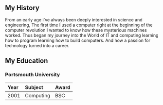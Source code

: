 ## My History
From an early age I’ve always been deeply interested in science and engineering, The first time I used a computer right at the beginning of the computer revolution I wanted to know how these mysterious machines worked. Thus began my journey into the World of IT and computing learning how to program learning how to build computers. And how a passion for technology turned into a career.

## My Education

### Portsmouth University 

| Year  | Subject             | Award                     |
| :--   | :--                 | :--                       |
| 2001  | Computing           | BSC                       |
